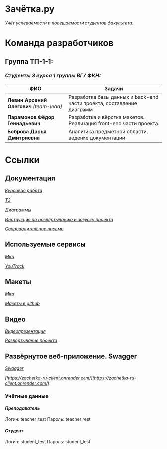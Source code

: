 # **Зачётка.ру**

*Учёт успеваемости и посещаемости студентов факультета.*

# **Команда разработчиков**


## **Группа ТП-1-1:** 
### *Студенты 3 курса 1 группы ВГУ ФКН:*

|   ФИО    |                                              Задачи                                                          | 
|----------|--------------------------------------------------------------------------------------------------------------|
| **Левин Арсений Олегович**   *(team-lead)*    | Разработка базы данных и back-end части проекта, составление диаграмм   | 
| **Парамонов Фёдор Геннадьевич**               | Разработка и вёрстка макетов. Реализация front-end части проекта.       | 
| **Боброва Дарья Дмитриевна**                  | Аналитика предметной области, ведение документации                      | 

# **Ссылки**

## **Документация**

*[Курсовая работа](documentation/%D0%BA%D1%83%D1%80%D1%81%D0%BE%D0%B2%D0%B0%D1%8F%20%D1%80%D0%B0%D0%B1%D0%BE%D1%82%D0%B0/)*

*[ТЗ](documentation/%D0%A2%D0%97/)*

*[Диаграммы](documentation/diagrams/)*

*[Инструкция по развёртыванию и запуску проекта](src/deploy-guide.md)*

*[Сопроводительное письмо](documentation/сопроводительное%20письмо)*

## **Используемые сервисы**

*[Miro](https://miro.com/app/board/uXjVPh3DeG0=/)*

*[YouTrack](https://vsu-prog-tech.youtrack.cloud/agiles/141-3/current)*

## **Макеты**

*[Miro](https://miro.com/app/board/uXjVPh3DeG0=/)*

*[Макеты в github](documentation/макеты)*

## **Видео**

*[Видеопрезентация](https://disk.yandex.ru/d/N6P32Gx2YJgc1Q)*

*[Развёртывание проекта](https://disk.yandex.ru/d/5gSs0GdCkSTc2w)*

## **Развёрнутое веб-приложение. Swagger**

*[Swagger](https://zachetka-ru-server.onrender.com/swagger)*

*[https://zachetka-ru-client.onrender.com/](https://zachetka-ru-client.onrender.com/)*

### **Учётные данные**

#### *Преподаватель*
Логин: teacher_test
Пароль: teacher_test

#### *Студент*
Логин: student_test
Пароль: student_test


